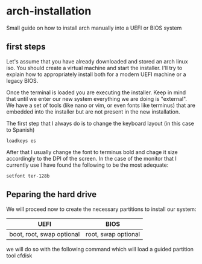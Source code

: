 # arch-installation
Small guide on how to install arch manually into a UEFI or BIOS system
## first steps
Let's assume that you have already downloaded and stored an arch linux iso. You should create a virtual machine and start the installer. I'll try to explain how to appropriately install both for a modern UEFI machine or a legacy BIOS.

Once the terminal is loaded you are executing the installer. Keep in mind that until we enter our new system everything we are doing is "external". We have a set of tools (like nano or vim, or even fonts like terminus) that are embedded into the installer but are not present in the new installation.

The first step that I always do is to change the keyboard layout (in this case to Spanish)

```loadkeys es```

After that I usually change the font to terminus bold and chage it size accordingly to the DPI of the screen. In the case of the monitor that I currently use I have found the following to be the most adequate:

    setfont ter-128b

## Peparing the hard drive

We will proceed now to create the necessary partitions to install our system:

| UEFI | BIOS |
| ----------- | ----------- |
| boot, root, swap optional | root, swap optional |

we will do so with the following command which will load a guided partition tool
    cfdisk


